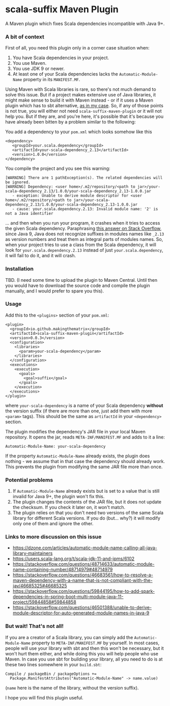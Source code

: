 # scala-suffix Maven Plugin

A Maven plugin which fixes Scala dependencies incompatible with Java 9+. 

### A bit of context

First of all, you need this plugin only in a corner case situation when:

1. You have Scala dependencies in your project.
2. You use Maven.
3. You use JDK 9 or newer.
4. At least one of your Scala dependencies lacks the `Automatic-Module-Name` property in its `MANIFEST.MF`.

Using Maven with Scala libraries is rare, so there's not much demand to solve this issue. But if a project makes extensive use of Java libraries, it might make sense to build it with Maven instead - or if it uses a Maven plugin which has to sbt alternative, [as in my case](https://github.com/makingthematrix/scalaonandroid). So, if any of those points is not true, you will either not need `scala-suffix-maven-plugin` or it will not help you. But if they are, and you're here, it's possible that it's because you have already been bitten by a problem similar to the following:

You add a dependency to your `pom.xml` which looks somehow like this
```
<dependency>
   <groupId>your.scala.dependency</groupId>
   <artifactId>your-scala-dependency_2.13</artifactId>
   <version>1.0.0</version>
</dependency>
```
You compile the project and you see this warning:
```
[WARNING] There are 1 pathException(s). The related dependencies will be ignored.
[WARNING] Dependency: <user home>/.m2/repository/<path to jar>/your-scala-dependency_2.13/1.0.0/your-scala-dependency_2.13-1.0.0.jar
   - exception: Unable to derive module descriptor for <user home>/.m2/repository/<path to jar>/your-scala-dependency_2.13/1.0.0/your-scala-dependency_2.13-1.0.0.jar
   - cause: your.scala.dependency.2.13: Invalid module name: '2' is not a Java identifier
```

... and then when you run your program, it crashes when it tries to access the given Scala dependency.
Paraphrasing [this answer on Stack Overflow](https://stackoverflow.com/questions/48714633/automatic-module-name-containing-number/48714979#48714979), since Java 9, Java does not recognize suffixes in modules names like `_2.13` as version numbers and treat them as integral parts of modules names. So, when your project tries to use a class from the Scala dependency, it will look for `your.scala.dependency.2.13` instead of just `your.scala.dependency`, it will fail to do it, and it will crash.

### Installation

TBD. (I need some time to upload the plugin to Maven Central. Until then you would have to download the source code and compile the plugin manually, and I would prefer to spare you this).

### Usage

Add this to the `<plugins>` section of your `pom.xml`:
```
<plugin>
  <groupId>io.github.makingthematrix</groupId>
  <artifactId>scala-suffix-maven-plugin</artifactId>
  <version>0.0.3</version>
  <configuration>
    <libraries>
      <param>your-scala-dependency</param>
    </libraries>
  </configuration>
  <executions>
    <execution>
      <goals>
        <goal>suffix</goal>
      </goals>
    </execution>
  </executions>
</plugin>
```
where `your-scala-dependency` is a name of your Scala dependency **without** the version suffix (if there are more than one, just add them with more `<param>` tags). This should be the same as `artifactId` in your `<dependency>` section.

The plugin modifies the dependency's JAR file in your local Maven repository. It opens the jar, reads `META-INF/MANIFEST.MF` and adds to it a line:
```
Automatic-Module-Name: your-scala-dependency
```
If the property `Automatic-Module-Name` already exists, the plugin does nothing - we assume that in that case the dependency should already work. This prevents the plugin from modifying the same JAR file more than once. 

### Potential problems

1. If `Automatic-Module-Name` already exists but is set to a value that is still invalid for Java 9+, the plugin won't fix this.
2. The plugin changes the contents of the JAR file, but it does not update the checksum. If you check it later on, it won't match.
3. The plugin relies on that you don't need two versions of the same Scala library for different Scala versions. If you do (but... why?) it will modify only one of them and ignore the other.

### Links to more discussion on this issue

* https://dzone.com/articles/automatic-module-name-calling-all-java-library-maintainers
* https://users.scala-lang.org/t/scala-jdk-11-and-jpms/6102
* https://stackoverflow.com/questions/48714633/automatic-module-name-containing-number/48714979#48714979
* https://stackoverflow.com/questions/46683561/how-to-resolve-a-maven-dependency-with-a-name-that-is-not-compliant-with-the-jav/46685325#46685325
* https://stackoverflow.com/questions/59844195/how-to-add-spark-dependencies-in-spring-boot-multi-module-java-11-project/59844858#59844858
* https://stackoverflow.com/questions/46501388/unable-to-derive-module-descriptor-for-auto-generated-module-names-in-java-9

### But wait! That's not all!

If you are a creator of a Scala library, you can simply add the `Automatic-Module-Name` property to `META-INF/MANIFEST.MF` by yourself. In most cases, people will use your library with sbt and then this won't be necessary, but it won't hurt them either, and while doing this you will help people who use Maven. In case you use sbt for building your library, all you need to do is at these two lines somewhere in your `build.sbt`:
```
Compile / packageBin / packageOptions +=
  Package.ManifestAttributes("Automatic-Module-Name" -> name.value)
```
(`name` here is the name of the library, without the version suffix).


I hope you will find this plugin useful.
